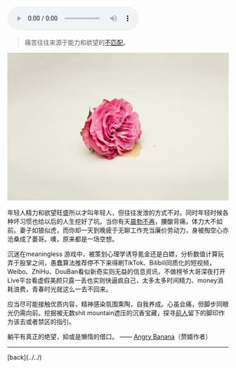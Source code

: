 <audio controls autoplay>
  <source src="../audio/AutumnLeaves.m4a" type="audio/mp4">
Your browser does not support the audio element.
</audio>

> 痛苦往往来源于能力和欲望的[不匹配](https://www.zhihu.com/question/26763178)。

![from Unsplash](../pic/DeonBlack.jpeg "Flower")

年轻人精力和欲望旺盛所以才叫年轻人，但往往发泄的方式不对。同时年轻时候各种坏习惯也给以后的人生挖好了坑。当你有天[晨勃不再](https://twitter.com/435Hz/status/1098377098647998465)，腰酸背痛，体力大不如前。妻子如狼似虎，而你却一天到晚疲于无聊工作充当廉价劳动力，身被掏空心亦沧桑成了萎哥。噢，原来都是一场空想。

沉迷在meaningless 游戏中，被策划心理学诱导氪金还是白嫖，分析数值计算玩弄于股掌之间，愚蠢算法推荐停不下来得刷TikTok、Bilibili同质化的短视频，Weibo、ZhiHu、DouBan看似新奇实则无益的信息资讯，不做榜爷大哥深夜打开Live平台看虚假美颜只露一丢也实则快逼疯自己，太多太多时间精力、money消耗浪费，青春时光就这么一去不回来。

应当尽可能接触优质内容，精神感染氛围熏陶，自我养成。心虽会痛，但脚步同眼光仍需向前。挖掘被无数shit mountain遮压的沉香宝藏，探寻[前人](https://program-think.blogspot.com)留下的脚印作为该去或者禁区的指引。

躺平有真正的绝望，抑或是懒惰的借口。 —— [Angry Banana](https://mp.weixin.qq.com/s/zec15i48tGyK1MD0Xr6D7g)（赘婿作者）

<hr />
[back](../../)
